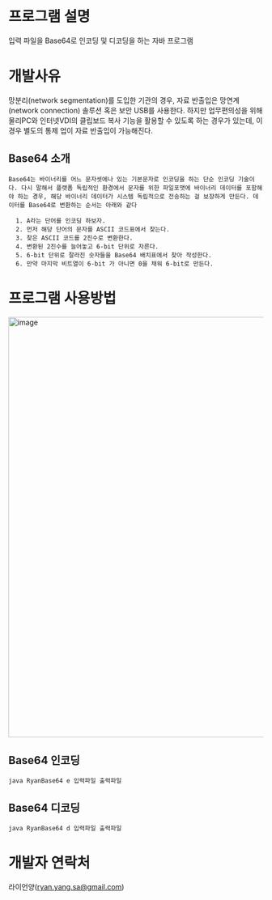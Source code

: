 # 프로그램 설명

입력 파일을 Base64로 인코딩 및 디코딩을 하는 자바 프로그램

# 개발사유

망분리(network segmentation)를 도입한 기관의 경우, 자료 반출입은 망연계(network connection) 솔루션 혹은 보안 USB를 사용한다. 하지만 업무편의성을 위해 물리PC와 인터넷VDI의 클립보드 복사 기능을 활용할 수 있도록 하는 경우가 있는데, 이 경우 별도의 통제 업이 자료 반출입이 가능해진다.

## Base64 소개

    Base64는 바이너리를 어느 문자셋에나 있는 기본문자로 인코딩을 하는 단순 인코딩 기술이다. 다시 말해서 플랫폼 독립적인 환경에서 문자를 위한 파일포맷에 바이너리 데이터를 포함해야 하는 경우, 해당 바이너리 데이터가 시스템 독립적으로 전송하는 걸 보장하게 만든다. 데이터를 Base64로 변환하는 순서는 아래와 같다

      1. A라는 단어를 인코딩 하보자.
      2. 먼저 해당 단어의 문자를 ASCII 코드표에서 찾는다.
      3. 찾은 ASCII 코드를 2진수로 변환한다.
      4. 변환된 2진수를 늘어놓고 6-bit 단위로 자른다.
      5. 6-bit 단위로 잘라진 숫자들을 Base64 배치표에서 찾아 작성한다.
      6. 만약 마지막 비트열이 6-bit 가 아니면 0을 채워 6-bit로 만든다.

# 프로그램 사용방법

<img width="831" alt="image" src="https://user-images.githubusercontent.com/36325375/211181346-248b5049-fcbb-4906-b73f-f747e5195141.png">

## Base64 인코딩 
    java RyanBase64 e 입력파일 출력파일
    
## Base64 디코딩
    java RyanBase64 d 입력파일 출력파일
    
# 개발자 연락처

라이언양(ryan.yang.sa@gmail.com)
